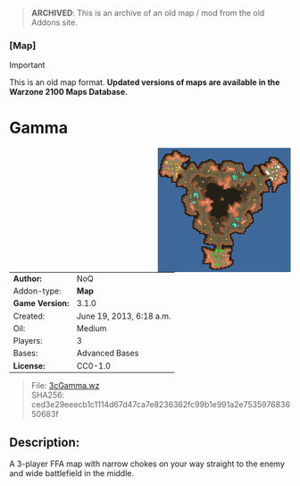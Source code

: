 > **ARCHIVED**: This is an archive of an old map / mod from the old Addons site.

### [Map]

> [!IMPORTANT]
> This is an old map format. **Updated versions of maps are available in the Warzone 2100 Maps Database.**

# Gamma

<img src="./preview.jpg" align="right" />

| | |
| - | - |
| __Author:__ | NoQ |
| Addon-type: | __Map__ |
| __Game Version:__ | 3.1.0 |
| Created: | June 19, 2013, 6:18 a.m. |
| Oil: | Medium |
| Players: | 3 |
| Bases: | Advanced Bases |
| __License:__ | CC0-1.0 |

> File: [3cGamma.wz](https://github.com/Warzone2100/old-addons-site/raw/main/assets/218/3cGamma.wz)  
> SHA256: ced3e29eeecb1c1114d67d47ca7e8236362fc99b1e991a2e753597683650683f

## Description:

A 3-player FFA map with narrow chokes on your way straight to the enemy and wide battlefield in the middle.

